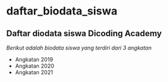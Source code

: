 # daftar_biodata_siswa
Daftar diodata siswa Dicoding Academy 
--
*Berikut adalah biodata siswa yang terdiri dari 3 angkatan*
- Angkatan 2019
- Angkatan 2020
- Angkatan 2021
